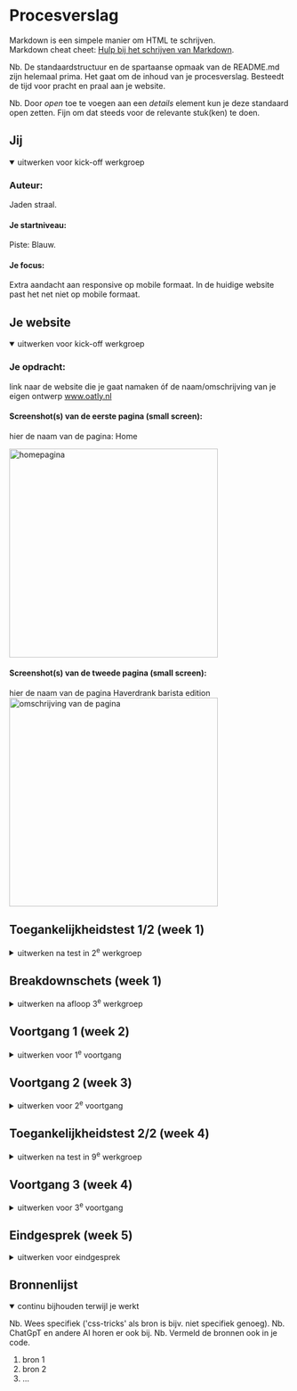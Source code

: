 # Procesverslag
Markdown is een simpele manier om HTML te schrijven.  
Markdown cheat cheet: [Hulp bij het schrijven van Markdown](https://github.com/adam-p/markdown-here/wiki/Markdown-Cheatsheet).

Nb. De standaardstructuur en de spartaanse opmaak van de README.md zijn helemaal prima. Het gaat om de inhoud van je procesverslag. Besteedt de tijd voor pracht en praal aan je website.

Nb. Door *open* toe te voegen aan een *details* element kun je deze standaard open zetten. Fijn om dat steeds voor de relevante stuk(ken) te doen.





## Jij

<details open>
  <summary>uitwerken voor kick-off werkgroep</summary>

  ### Auteur:
  Jaden straal.

  #### Je startniveau:
  Piste: Blauw.

  #### Je focus:
  Extra aandacht aan responsive op mobile formaat. In de huidige website past het net niet op mobile formaat.
</details>





## Je website

<details open>
  <summary>uitwerken voor kick-off werkgroep</summary>

  ### Je opdracht:
  link naar de website die je gaat namaken óf de naam/omschrijving van je eigen ontwerp
www.oatly.nl
  #### Screenshot(s) van de eerste pagina (small screen): 
  hier de naam van de pagina: Home

  <img src="readme-images/fireshothome.pdf" width="375px" alt="homepagina">

  #### Screenshot(s) van de tweede pagina (small screen):
  hier de naam van de pagina  Haverdrank barista edition
  <img src="readme-images/FireShotHaverdrankBaristaEditie.png" width="375px" alt="omschrijving van de pagina">
 
</details>



## Toegankelijkheidstest 1/2 (week 1)

<details>
  <summary>uitwerken na test in 2<sup>e</sup> werkgroep</summary>

  ### Bevindingen
  Lijst met je bevindingen die in de test naar voren kwamen:
  Er is een skip to knop dit geeft feedforward aan de gebruiker. 
  De pagina heeft heel veel plaatjes en links naar verschillende pagina's dit is beetje verwarrend voor gebruikers die voor het eerst op de pagina komen. Het hamburger menu helpt voor de toegankelijkheid om de gebruiker op weg te helpen.

</details>



## Breakdownschets (week 1)

<details>
  <summary>uitwerken na afloop 3<sup>e</sup> werkgroep</summary>

  ### de hele pagina: 
  <img src="readme-images/breakdownsheet.png" width="375px" alt="breakdown van de hele pagina">

  ### dynamisch deel (bijv menu): 
  <img src="readme-images/DYNAMISCHEBREAKDOWN.jpg.jpg" width="375px" alt="breakdown van een dynamisch deel">

  ### wellicht nog een dynamisch deel (bijv filter): 
  <img src="readme-images/dummy-plaatje.jpg" width="375px" alt="breakdown van nog een dynamisch deel">

</details>





## Voortgang 1 (week 2)

<details>
  <summary>uitwerken voor 1<sup>e</sup> voortgang</summary>

  ### Stand van zaken
Dus de stand van zaken. Eerst heb ik de lettertypes toegevoegd, dit ging goed en lukte direct. Vervolgens heb ik de afbeeldingen van pagina 2 (Haverdrank barista edition) gedownload en in de images map gezet. 
het was lastig om het pak melk en het berichtwolk naast elkaar te zetten. Aangezien dit niet lukte ben ik verder gegaan met de summary tag toetevoegen.


<img src="readme-images/codess.png" width="375px" alt="breakdown van nog een dynamisch deel">

  ### Agenda voor meeting
  samen met je groepje opstellen

Html van david, want hij had elementen in zijn website die derest ook nodig heeft.
Alle vragen gaan over Css. 
Het stylen van de Nav en summary tag.
Ook teksten over afbeeldingen in het algemeen, hoe dat werkt.
  ### Verslag van meeting
  hier na afloop snel de uitkomsten van de meeting vastleggen

  - Geen classes gebruiken maar pseudo-elementen
  - Deze website staat in hoe je bijv een H2 invisble maakt en hoe je scroll snap gebruikt.
  https://www.a11yproject.com/posts/how-to-hide-content/  
  - Ik weet nu hoe je een summary tag styled in css
  
  

</details>





## Voortgang 2 (week 3)

<details>
  <summary>uitwerken voor 2<sup>e</sup> voortgang</summary>

  ### Stand van zaken
  Minimaal 3 css bestanden. Dit heb ik direct aangepast. Hierdoor was mijn website niet in de juiste font. Ik was vergeten mijn algemeen.css te verbinden met Html pagina. Ook heb ik een footer gemaakt en gestyled. 


  ### Agenda voor meeting
  samen met je groepje opstellen

  | student 1      | student 2          | student 3   
  kan je een gradient overlay boven een image plaatsen? | student 4     
  carroussel graag bespreken hoeje dat moet maken.   |
  | nav laten animeren.   hoe kan ik ervoor zorgen eindloos doorscrollen?

  gemakkelijk carroussel      | ...                | ...          | ...              |


  ### Verslag van meeting
  hier na afloop snel de uitkomsten van de meeting vastleggen

  - punt 1
  - punt 2
  - nog een punt
- ...

</details>





## Toegankelijkheidstest 2/2 (week 4)

<details>
  <summary>uitwerken na test in 9<sup>e</sup> werkgroep</summary>

  ### Bevindingen
  Lijst met je bevindingen die in de test naar voren kwamen (geef ook aan wat er verbeterd is):

</details>





## Voortgang 3 (week 4)

<details>
  <summary>uitwerken voor 3<sup>e</sup> voortgang</summary>

  ### Stand van zaken
  hier dit ging goed & dit was lastig (neem ook screenshots op van delen van je website en code)


  ### Agenda voor meeting
  samen met je groepje opstellen

  | student 1      | student 2          | student 3    | student 4        |
  | ---            | ---                | ---          | ---              |
  | dit bespreken  | en dit             | en ik dit    | en dan ik dat    |
  | en dat ook nog | dit als er tijd is | nog een punt | dit wil ik zeker |
  | ...            | ...                | ...          | ...              |


  ### Verslag van meeting
  hier na afloop snel de uitkomsten van de meeting vastleggen

  - punt 1
  - punt 2
  - nog een punt
  - ...

</details>





## Eindgesprek (week 5)

<details>
  <summary>uitwerken voor eindgesprek</summary>

  ### Je uitkomst - karakteristiek screenshots:
  <img src="readme-images/dummy-plaatje.jpg" width="375px" alt="uitomst opdracht 1">


  ### Dit ging goed/Heb ik geleerd: 
  Korte omschrijving met plaatjes

  <img src="readme-images/dummy-plaatje.jpg" width="375px" alt="top">


  ### Dit was lastig/Is niet gelukt:
  Korte omschrijving met plaatjes

  <img src="readme-images/dummy-plaatje.jpg" width="375px" alt="bummer">
</details>





## Bronnenlijst

<details open>
  <summary>continu bijhouden terwijl je werkt</summary>

  Nb. Wees specifiek ('css-tricks' als bron is bijv. niet specifiek genoeg). 
  Nb. ChatGpT en andere AI horen er ook bij.
  Nb. Vermeld de bronnen ook in je code.

  1. bron 1
  2. bron 2
  3. ...

</details>